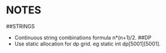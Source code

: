 # NOTES 
##STRINGS 
* Continuous string combinations formula n*(n+1)/2.
##DP 
* Use static allocation for dp grid. eg static int dp[5001][5001].


